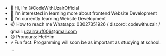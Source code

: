 - 👋 Hi, I’m @CodeWithUzairOfficial
- 👀 I’m interested in learning more about frontend Website Development
- 🌱 I’m currently learning Website Development
- 📫 How to reach me Whatsapp: 03027351926 / discord: codewithuzair / gmail: uzairrauf006@gmail.com
- 😄 Pronouns: He/Him
- ⚡ Fun fact: Progamming will soon be as important as studying at school. ...

<!---
CodeWithUzairOfficial/CodeWithUzairOfficial is a ✨ special ✨ repository because its `README.md` (this file) appears on your GitHub profile.
You can click the Preview link to take a look at your changes.
--->
